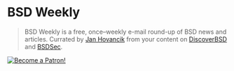 # BSD Weekly

> BSD Weekly is a free, once–weekly e-mail round-up of BSD news and articles.
Currated by [Jan Hovancik](https://hovancik.net) from your content on [DiscoverBSD](https://discoverbsd.com) and [BSDSec](https://bsdsec.net).

[![Become a Patron!](https://c5.patreon.com/external/logo/become_a_patron_button.png)](https://www.patreon.com/hovancik)
